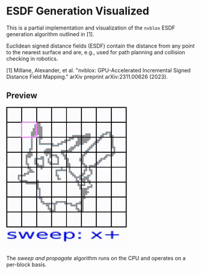 # ESDF Generation Visualized

This is a partial implementation and visualization of the ```nvblox``` ESDF generation algorithm outlined in [1].

Euclidean signed distance fields (ESDF) contain the distance from any point to the nearest surface and are, e.g., used for path planning and collision checking in robotics.

[1] Millane, Alexander, et al. "nvblox: GPU-Accelerated Incremental Signed Distance Field Mapping." arXiv preprint arXiv:2311.00626 (2023).

## Preview

![](.media/out.gif)

The *sweep and propagate* algorithm runs on the CPU and operates on a per-block basis.
